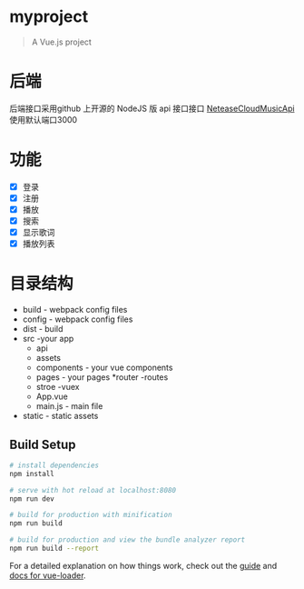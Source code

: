 # myproject

> A Vue.js project

# 后端
后端接口采用github 上开源的 NodeJS 版 api 接口接口 [NeteaseCloudMusicApi](https://github.com/Binaryify/NeteaseCloudMusicApi) 使用默认端口3000

# 功能
- [X] 登录
- [X] 注册
- [X] 播放
- [X] 搜索
- [X] 显示歌词
- [X] 播放列表

# 目录结构
* build - webpack config files
* config - webpack config files
* dist - build
* src -your app
    * api
    * assets
    * components - your vue components
    * pages - your pages
    *router -routes
    * stroe -vuex
    * App.vue
    * main.js - main file
* static - static assets

## Build Setup

``` bash
# install dependencies
npm install

# serve with hot reload at localhost:8080
npm run dev

# build for production with minification
npm run build

# build for production and view the bundle analyzer report
npm run build --report
```

For a detailed explanation on how things work, check out the [guide](http://vuejs-templates.github.io/webpack/) and [docs for vue-loader](http://vuejs.github.io/vue-loader).

